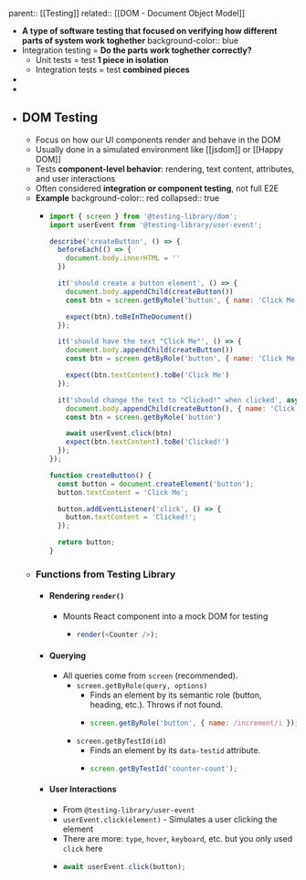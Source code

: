 parent:: [[Testing]]
related:: [[DOM - Document Object Model]]

- **A type of software testing that focused on verifying how different parts of system work toghether**
  background-color:: blue
- Integration testing = **Do the parts work toghether correctly?**
	- Unit tests = test **1 piece in isolation**
	- Integration tests = test **combined pieces**
-
-
- ## DOM Testing
	- Focus on how our UI components render and behave in the DOM
	- Usually done in a simulated environment like [[jsdom]] or [[Happy DOM]]
	- Tests **component-level behavior**: rendering, text content, attributes, and user interactions
	- Often considered **integration or component testing**, not full E2E
	- **Example**
	  background-color:: red
	  collapsed:: true
		- ```javascript
		  import { screen } from '@testing-library/dom';
		  import userEvent from '@testing-library/user-event';
		  
		  describe('createButton', () => {
		    beforeEach(() => {
		      document.body.innerHTML = ''
		    })
		  
		    it('should create a button element', () => {
		      document.body.appendChild(createButton())
		      const btn = screen.getByRole('button', { name: 'Click Me' })
		  
		      expect(btn).toBeInTheDocument()
		    });
		  
		    it('should have the text "Click Me"', () => {
		      document.body.appendChild(createButton())
		      const btn = screen.getByRole('button', { name: 'Click Me' })
		  
		      expect(btn.textContent).toBe('Click Me')
		    });
		  
		    it('should change the text to "Clicked!" when clicked', async () => {
		      document.body.appendChild(createButton(), { name: 'Click Me' })
		      const btn = screen.getByRole('button')
		  
		      await userEvent.click(btn)
		      expect(btn.textContent).toBe('Clicked!')
		    });
		  });
		  
		  function createButton() {
		    const button = document.createElement('button');
		    button.textContent = 'Click Me';
		  
		    button.addEventListener('click', () => {
		      button.textContent = 'Clicked!';
		    });
		  
		    return button;
		  }
		  ```
	- ### Functions from Testing Library
		- #### Rendering `render()`
			- Mounts React component into a mock DOM for testing
				- ```javascript
				  render(<Counter />);
				  ```
		- #### Querying
			- All queries come from `screen` (recommended).
				- `screen.getByRole(query, options)`
					- Finds an element by its semantic role (button, heading, etc.). Throws if not found.
					- ```javascript
					  screen.getByRole('button', { name: /increment/i });
					  ```
				- `screen.getByTestId(id)`
					- Finds an element by its `data-testid` attribute.
					- ```javascript
					  screen.getByTestId('counter-count');
					  ```
		- #### User Interactions
			- From `@testing-library/user-event`
			- `userEvent.click(element)` - Simulates a user clicking the element
			- There are more: `type`, `hover`, `keyboard`, etc. but you only used `click` here
			- ```javascript
			  await userEvent.click(button);
			  ```